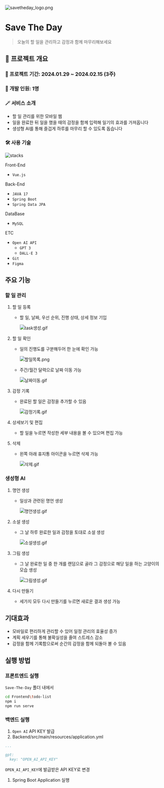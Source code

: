 ![savetheday_logo.png](readme_resource/savetheday_logo.png)

# Save The Day

> 오늘의 할 일을 관리하고 감정과 함께 마무리해보세요
> 

## 📜 프로젝트 개요

### 📆 프로젝트 기간: 2024.01.29 ~ 2024.02.15 (3주)

### 👤 개발 인원: 1명

### 🪄 서비스 소개

- 할 일 관리를 위한 모바일 웹
- 일을 완료한 뒤 일을 했을 때의 감정을 함께 입력해 일기의 효과를 가져옵니다
- 생성형 AI를 통해 즐겁게 하루를 마무리 할 수 있도록 돕습니다

### 🛠️ 사용 기술

![stacks](readme_resource/stacks.png)

Front-End

- `Vue.js`

Back-End

- `JAVA 17`
- `Spring Boot`
- `Spring Data JPA`

DataBase

- `MySQL`

ETC

- `Open AI API`
    - `GPT 3`
    - `DALL·E 3`
- `Git`
- `Figma`

## 주요 기능

### 할 일 관리

1. 할 일 등록
    - 할 일, 날짜, 우선 순위, 진행 상태, 상세 정보 기입
        
        ![task생성.gif](readme_resource/create_task.gif)
        
2. 할 일 확인
    - 일의 진행도를 구분해두어 한 눈에 확인 가능
        
        ![할일목록.png](readme_resource/task_list.png)
        
    
    - 주간/월간 달력으로 날짜 이동 가능
        
        ![날짜이동.gif](readme_resource/calendar.gif)
        
    
3. 감정 기록
    - 완료된 할 일은 감정을 추가할 수 있음
        
        ![감정기록.gif](readme_resource/select_emotion.gif)
        
4. 상세보기 및 편집
    - 할 일을 누르면 작성한 세부 내용을 볼 수 있으며 편집 가능
5. 삭제
    - 왼쪽 아래 휴지통 아이콘을 누르면 삭제 가능
        
        ![삭제.gif](readme_resource/delete_task.gif)
        

### 생성형 AI

1. 명언 생성
    - 일상과 관련된 명언 생성
        
        ![명언생성.gif](readme_resource/generate_quote.gif)
        

1. 소설 생성
    - 그 날 하루 완료한 일과 감정을 토대로 소설 생성
        
        ![소설생성.gif](readme_resource/generate_novel.gif)
        
    
2. 그림 생성
    - 그 날 완료한 일 중 한 개를 랜덤으로 골라 그 감정으로 해당 일을 하는 고양이의 모습 생성
        
        ![그림생성.gif](readme_resource/generate_img.gif)
        
    
3. 다시 만들기
    - 세가지 모두 다시 만들기를 누르면 새로운 결과 생성 가능
    

## 기대효과

- 모바일로 편리하게 관리할 수 있어 일정 관리의 효율성 증가
- 계획 세우기를 통해 불확실성을 줄여 스트레스 감소
- 감정을 함께 기록함으로써 순간의 감정을 함께 되돌아 볼 수 있음

## 실행 방법

### 프론트엔드 실행

`Save-The-Day` 폴더 내에서

```bash
cd Frontend\todo-list
npm i
npm run serve
```

### 백엔드 실행

1. `Open AI` API KEY 발급
2. Backend/src/main/resources/application.yml

```yaml
...

gpt:
  key: "OPEN_AI_API_KEY"
```

`OPEN_AI_API_KEY`에 발급받은 API KEY로 변경

1. Spring Boot Application 실행